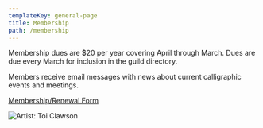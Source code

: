 ```yaml
---
templateKey: general-page
title: Membership
path: /membership
---
```

Membership dues are $20 per year covering April through March. Dues are due every March for inclusion in the guild directory.

Members receive email messages with news about current calligraphic events and meetings. 

[Membership/Renewal Form](/img/gvcg_renewal_2019.pdf)

![Artist: Toi Clawson](/img/toic_beauty.jpg)
